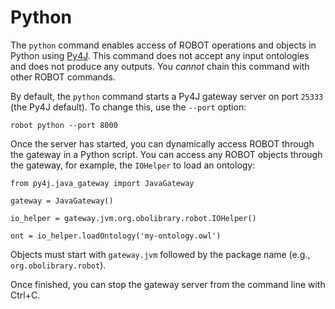 # Python

The `python` command enables access of ROBOT operations and objects in Python using [Py4J](https://www.py4j.org/). This command does not accept any input ontologies and does not produce any outputs. You *cannot* chain this command with other ROBOT commands.

By default, the `python` command starts a Py4J gateway server on port `25333` (the Py4J default). To change this, use the `--port` option:
```
robot python --port 8000
```

Once the server has started, you can dynamically access ROBOT through the gateway in a Python script. You can access any ROBOT objects through the gateway, for example, the `IOHelper` to load an ontology:
```
from py4j.java_gateway import JavaGateway

gateway = JavaGateway()

io_helper = gateway.jvm.org.obolibrary.robot.IOHelper()

ont = io_helper.loadOntology('my-ontology.owl')
```

Objects must start with `gateway.jvm` followed by the package name (e.g., `org.obolibrary.robot`).

Once finished, you can stop the gateway server from the command line with Ctrl+C.